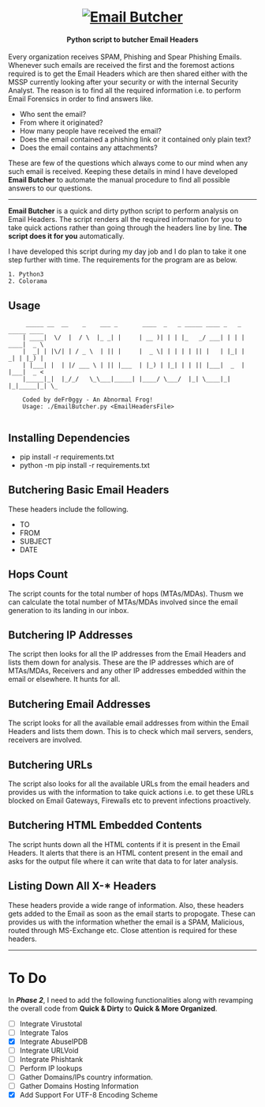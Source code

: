 <h1 align="center">
  <br>
  <a href="https://github.com/deFr0ggy/NightOwl/"><img src="https://i.imgur.com/14nkmdR.png" alt="Email Butcher"></a>
</h1>

<h4 align="center">Python script to butcher Email Headers</h4>

Every organization receives SPAM, Phishing and Spear Phishing Emails. Whenever such emails are received the first and the foremost actions required is to get the Email Headers which are then shared either with the MSSP currently looking after your security or with the internal Security Analyst. The reason is to find all the required information i.e. to perform Email Forensics in order to find answers like. 

- Who sent the email?
- From where it originated?
- How many people have received the email?
- Does the email contained a phishing link or it contained only plain text?
- Does the email contains any attachments?

These are few of the questions which always come to our mind when any such email is received. Keeping these details in mind I have developed **Email Butcher** to automate the manual procedure to find all possible answers to our questions. 

---

**Email Butcher** is a quick and dirty python script to perform analysis on Email Headers. The script renders all the required information for you to take quick actions rather than going through the headers line by line. **The script does it for you** automatically.

I have developed this script during my day job and I do plan to take it one step further with time. The requirements for the program are as below.

```
1. Python3
2. Colorama
```
## Usage
```
     _____ __  __    _    ___ _       ____  _   _ _____ ____ _   _ _____ ____  
    | ____|  \/  |  / \  |_ _| |     | __ )| | | |_   _/ ___| | | | ____|  _ \ 
    |  _| | |\/| | / _ \  | || |     |  _ \| | | | | || |   | |_| |  _| | |_) |
    | |___| |  | |/ ___ \ | || |___  | |_) | |_| | | || |___|  _  | |___|  _ < 
    |_____|_|  |_/_/   \_\___|_____| |____/ \___/  |_| \____|_| |_|_____|_| \_ 

    Coded by deFr0ggy - An Abnormal Frog!
    Usage: ./EmailButcher.py <EmailHeadersFile>
    
```
## Installing Dependencies

- pip install -r requirements.txt
- python -m pip install -r requirements.txt

## Butchering Basic Email Headers

These headers include the following.
- TO
- FROM 
- SUBJECT
- DATE

## Hops Count

The script counts for the total number of hops (MTAs/MDAs). Thusm we can calculate the total number of MTAs/MDAs involved since the email generation to its landing in our inbox.

## Butchering IP Addresses

The script then looks for all the IP addresses from the Email Headers and lists them down for analysis. These are the IP addresses which are of MTAs/MDAs, Receivers and any other IP addresses embedded within the email or elsewhere. It hunts for all.

## Butchering Email Addresses

The script looks for all the available email addresses from within the Email Headers and lists them down. This is to check which mail servers, senders, receivers are involved. 

## Butchering URLs

The script also looks for all the available URLs from the email headers and provides us with the information to take quick actions i.e. to get these URLs blocked on Email Gateways, Firewalls etc to prevent infections proactively.

## Butchering HTML Embedded Contents

The script hunts down all the HTML contents if it is present in the Email Headers. It alerts that there is an HTML content present in the email and asks for the output file where it can write that data to for later analysis.

## Listing Down All X-* Headers

These headers provide a wide range of information. Also, these headers gets added to the Email as soon as the email starts to propogate. These can provides us with the information whether the email is a SPAM, Malicious, routed through MS-Exchange etc. Close attention is required for these headers.

---

# To Do 

In ***Phase 2***, I need to add the following functionalities along with revamping the overall code from **Quick & Dirty** to **Quick & More Organized**.

- [ ] Integrate Virustotal
- [ ] Integrate Talos 
- [X] Integrate AbuseIPDB
- [ ] Integrate URLVoid
- [ ] Integrate Phishtank
- [ ] Perform IP lookups
- [ ] Gather Domains/IPs country information.
- [ ] Gather Domains Hosting Information
- [X] Add Support For UTF-8 Encoding Scheme
